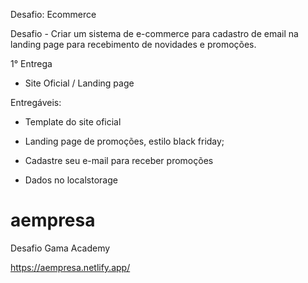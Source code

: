 Desafio: Ecommerce


Desafio - Criar um sistema de e-commerce para cadastro de email na landing page para recebimento de novidades e promoções.

1° Entrega 

- Site Oficial / Landing page  

Entregáveis: 

- Template do site oficial 

- Landing page de promoções, estilo black friday; 

- Cadastre seu e-mail para receber promoções 

- Dados no localstorage


# aempresa

Desafio Gama Academy 

https://aempresa.netlify.app/
